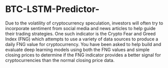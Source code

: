 # BTC-LSTM-Predictor-
Due to the volatility of cryptocurrency speculation, investors will often try to incorporate sentiment from social media and news articles to help guide their trading strategies. One such indicator is the Crypto Fear and Greed Index (FNG) which attempts to use a variety of data sources to produce a daily FNG value for cryptocurrency. You have been asked to help build and evaluate deep learning models using both the FNG values and simple closing prices to determine if the FNG indicator provides a better signal for cryptocurrencies than the normal closing price data.
